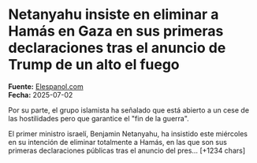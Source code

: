 # Netanyahu insiste en eliminar a Hamás en Gaza en sus primeras declaraciones tras el anuncio de Trump de un alto el fuego

**Fuente:** [Elespanol.com](https://www.elespanol.com/mundo/oriente-proximo/20250702/netanyahu-insiste-eliminar-hamas-gaza-primeras-declaraciones-alto-fuego-trump/1003743831192_0.html)  
**Fecha:** 2025-07-02

Por su parte, el grupo islamista ha señalado que está abierto a un cese de las hostilidades pero que garantice el "fin de la guerra".

El primer ministro israelí, Benjamin Netanyahu, ha insistido este miércoles en su intención de eliminar totalmente a Hamás, en las que son sus primeras declaraciones públicas tras el anuncio del pres… [+1234 chars]
